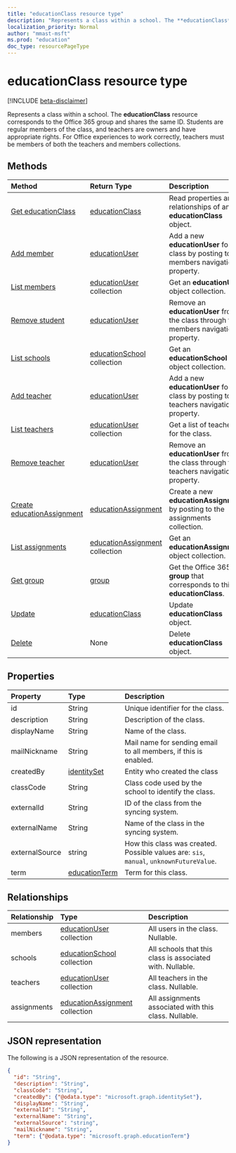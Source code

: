 ```yaml
---
title: "educationClass resource type"
description: "Represents a class within a school. The **educationClass** resource corresponds to the Office 365 group and shares the same ID. Students are regular members of the class, and teachers are owners and have appropriate rights. For Office experiences to work correctly, teachers must be members of both the teachers and members collections.  "
localization_priority: Normal
author: "mmast-msft"
ms.prod: "education"
doc_type: resourcePageType
---
```


# educationClass resource type

[!INCLUDE [beta-disclaimer](../../includes/beta-disclaimer.md)]

Represents a class within a school. The **educationClass** resource corresponds to the Office 365 group and shares the same ID. Students are regular members of the class, and teachers are owners and have appropriate rights. For Office experiences to work correctly, teachers must be members of both the teachers and members collections.  


## Methods

| Method		   | Return Type	|Description|
|:---------------|:--------|:----------|
|[Get educationClass](../api/educationclass-get.md) | [educationClass](educationclass.md) |Read properties and relationships of an **educationClass** object.|
|[Add member](../api/educationclass-post-members.md) |[educationUser](educationuser.md)| Add a new **educationUser** for the class by posting to the members navigation property.|
|[List members](../api/educationclass-list-members.md) |[educationUser](educationuser.md) collection| Get an **educationUser** object collection.|
|[Remove student](../api/educationclass-delete-members.md) |[educationUser](educationuser.md)| Remove an **educationUser** from the class through the members navigation property.|
|[List schools](../api/educationclass-list-schools.md) |[educationSchool](educationschool.md) collection| Get an **educationSchool** object collection.|
|[Add teacher](../api/educationclass-post-teachers.md) |[educationUser](educationuser.md)| Add a new **educationUser** for the class by posting to the teachers navigation property.|
|[List teachers](../api/educationclass-list-teachers.md) |[educationUser](educationuser.md) collection| Get a list of teachers for the class.|
|[Remove teacher](../api/educationclass-delete-teachers.md) |[educationUser](educationuser.md)| Remove an **educationUser** from the class through the teachers navigation property.|
|[Create educationAssignment](../api/educationclass-post-assignments.md) |[educationAssignment](../resources/educationassignment.md)| Create a new **educationAssignment** by posting to the assignments collection.|
|[List assignments](../api/educationclass-list-assignments.md) |[educationAssignment](../resources/educationassignment.md) collection| Get an **educationAssignment** object collection.|
|[Get group](../api/educationclass-get-group.md) |[group](group.md)| Get the Office 365 **group** that corresponds to this **educationClass**.|
|[Update](../api/educationclass-update.md) | [educationClass](educationclass.md)	|Update **educationClass** object. |
|[Delete](../api/educationclass-delete.md) | None |Delete **educationClass** object. |

## Properties
| Property	   | Type	|Description|
|:---------------|:--------|:----------|
|id| String| Unique identifier for the class.|
|description|String| Description of the class.|
|displayName|String| Name of the class.|
|mailNickname|String| Mail name for sending email to all members, if this is enabled. |
|createdBy|[identitySet](identityset.md)| Entity who created the class |
|classCode|String| Class code used by the school to identify the class.|
|externalId|String| ID of the class from the syncing system. |
|externalName|String|Name of the class in the syncing system.|
|externalSource|string| How this class was created. Possible values are: `sis`, `manual`, `unknownFutureValue`.|
|term|[educationTerm](educationterm.md)|Term for this class.|


## Relationships
| Relationship | Type	|Description|
|:---------------|:--------|:----------|
|members|[educationUser](../resources/educationuser.md) collection| All users in the class. Nullable.|
|schools|[educationSchool](../resources/educationschool.md) collection| All schools that this class is associated with. Nullable.|
|teachers|[educationUser](../resources/educationuser.md) collection|  All teachers in the class. Nullable.|
|assignments|[educationAssignment](../resources/educationassignment.md) collection| All assignments associated with this class. Nullable.|

## JSON representation

The following is a JSON representation of the resource.

<!-- {
  "blockType": "resource",
  "optionalProperties": [

  ],
  "@odata.type": "microsoft.graph.educationClass"
}-->

```json
{
  "id": "String",
  "description": "String",
  "classCode": "String",
  "createdBy": {"@odata.type": "microsoft.graph.identitySet"},
  "displayName": "String",
  "externalId": "String",
  "externalName": "String",
  "externalSource": "string",
  "mailNickname": "String",
  "term": {"@odata.type": "microsoft.graph.educationTerm"}
}

```

<!-- uuid: 8fcb5dbc-d5aa-4681-8e31-b001d5168d79
2015-10-25 14:57:30 UTC -->
<!--
{
  "type": "#page.annotation",
  "description": "educationClass resource",
  "keywords": "",
  "section": "documentation",
  "tocPath": "",
  "suppressions": [
    "Error: /api-reference/beta/resources/educationclass.md:\r\n      Exception processing links.\r\n    System.ArgumentException: Link Definition was null. Link text: !INCLUDE [beta-disclaimer](../../includes/beta-disclaimer.md)\r\n      at ApiDoctor.Validation.DocFile.get_LinkDestinations()\r\n      at ApiDoctor.Validation.DocSet.ValidateLinks(Boolean includeWarnings, String[] relativePathForFiles, IssueLogger issues, Boolean requireFilenameCaseMatch, Boolean printOrphanedFiles)"
  ]
}
-->

